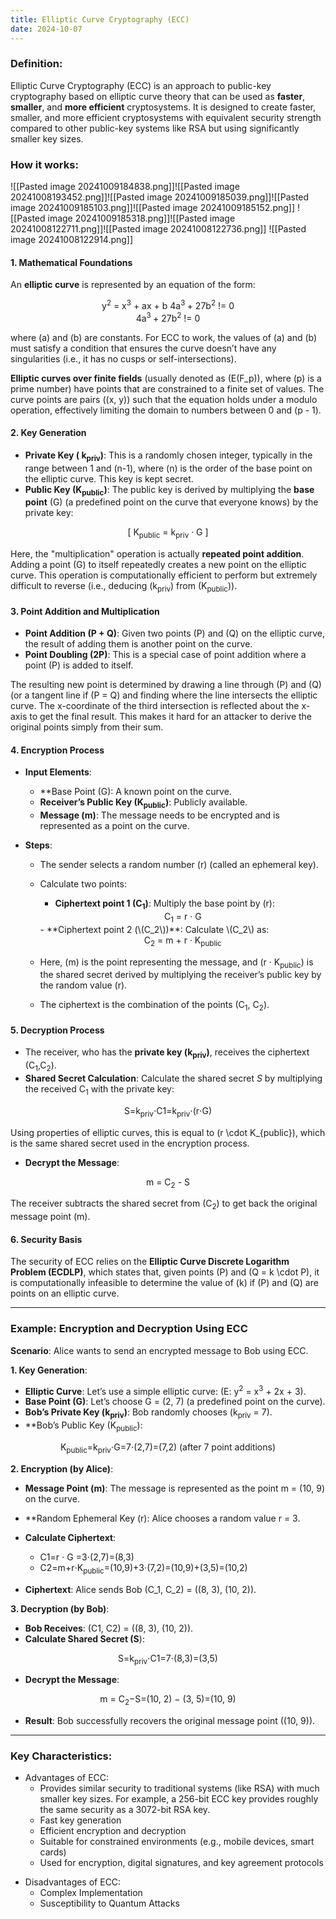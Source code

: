 ```yaml
---
title: Elliptic Curve Cryptography (ECC)
date: 2024-10-07
---
```

### Definition:
Elliptic Curve Cryptography (ECC) is an approach to public-key cryptography based on elliptic curve theory that can be used as **faster**, **smaller**, and **more efficient** cryptosystems.  It is designed to create faster, smaller, and more efficient cryptosystems with equivalent security strength compared to other public-key systems like RSA but using significantly smaller key sizes.

### How it works:
![[Pasted image 20241009184838.png]]![[Pasted image 20241008193452.png]]![[Pasted image 20241009185039.png]]![[Pasted image 20241009185103.png]]![[Pasted image 20241009185152.png]]
![[Pasted image 20241009185318.png]]![[Pasted image 20241008122711.png]]![[Pasted image 20241008122736.png]]
![[Pasted image 20241008122914.png]]

#### 1. Mathematical Foundations

An **elliptic curve** is represented by an equation of the form:

<center>
y<sup>2</sup> = x<sup>3</sup> + ax + b
4a<sup>3 </sup> + 27b<sup>2</sup> != 0
</center>
<center>
4a<sup>3 </sup> + 27b<sup>2</sup> != 0
</center>

where \(a\) and \(b\) are constants. For ECC to work, the values of \(a\) and \(b\) must satisfy a condition that ensures the curve doesn’t have any singularities (i.e., it has no cusps or self-intersections).

**Elliptic curves over finite fields** (usually denoted as \(E(F_p)\), where \(p\) is a prime number) have points that are constrained to a finite set of values. The curve points are pairs \((x, y)\) such that the equation holds under a modulo operation, effectively limiting the domain to numbers between 0 and \(p - 1\).

#### 2. Key Generation

- **Private Key ( k<sub>priv</sub>)**: This is a randomly chosen integer, typically in the range between 1 and \(n-1\), where \(n\) is the order of the base point on the elliptic curve. This key is kept secret.
- **Public Key (K<sub>public</sub>)**: The public key is derived by multiplying the **base point** \(G\) (a predefined point on the curve that everyone knows) by the private key:

<center>  [  K<sub>public</sub> = k<sub>priv</sub> · G  ] </center>

  Here, the "multiplication" operation is actually **repeated point addition**. Adding a point \(G\) to itself repeatedly creates a new point on the elliptic curve. This operation is computationally efficient to perform but extremely difficult to reverse (i.e., deducing \(k<sub>priv</sub>\) from \(K<sub>public</sub>)).

#### 3. Point Addition and Multiplication

- **Point Addition (P + Q)**: Given two points \(P\) and \(Q\) on the elliptic curve, the result of adding them is another point on the curve.
- **Point Doubling (2P)**: This is a special case of point addition where a point \(P\) is added to itself.

The resulting new point is determined by drawing a line through \(P\) and \(Q\) (or a tangent line if (P = Q) and finding where the line intersects the elliptic curve. The x-coordinate of the third intersection is reflected about the x-axis to get the final result. This makes it hard for an attacker to derive the original points simply from their sum.
#### 4. Encryption Process

- **Input Elements**:
  - **Base Point (G\): A known point on the curve.
  - **Receiver’s Public Key (K<sub>public</sub>)**: Publicly available.
  - **Message (m)**: The message needs to be encrypted and is represented as a point on the curve.

- **Steps**:
  - The sender selects a random number \(r\) (called an ephemeral key).
  - Calculate two points:
    - **Ciphertext point 1 (C<sub>1</sub>)**: Multiply the base point by \(r\):
	<center>
      C<sub>1</sub> = r  · G
    </center>
    - **Ciphertext point 2 (\(C_2\))**: Calculate \(C_2\) as:

	<center>
      C<sub>2</sub> = m + r · K<sub>public</sub>
    </center>

  - Here, \(m\) is the point representing the message, and (r · K<sub>public</sub>) is the shared secret derived by multiplying the receiver’s public key by the random value \(r\).
  - The ciphertext is the combination of the points (C<sub>1</sub>, C<sub>2</sub>).
#### 5. Decryption Process

- The receiver, who has the **private key (k<sub>priv</sub>)**, receives the ciphertext (C<sub>1</sub>,C<sub>2</sub>).
- **Shared Secret Calculation**: Calculate the shared secret *S* by multiplying the received C<sub>1</sub>​ with the private key:

<center>
S=k<sub>priv</sub>⋅C1​=k<sub>priv</sub>⋅(r⋅G)
</center>

  Using properties of elliptic curves, this is equal to \(r \cdot K_{public}\), which is the same shared secret used in the encryption process.

- **Decrypt the Message**:
<center>
  m = C<sub>2</sub> - S
</center>

  The receiver subtracts the shared secret from \(C<sub>2</sub>\) to get back the original message point \(m\).
#### 6. Security Basis

The security of ECC relies on the **Elliptic Curve Discrete Logarithm Problem (ECDLP)**, which states that, given points \(P\) and \(Q = k \cdot P\), it is computationally infeasible to determine the value of \(k\) if \(P\) and \(Q\) are points on an elliptic curve.

---

### Example: Encryption and Decryption Using ECC

**Scenario**: Alice wants to send an encrypted message to Bob using ECC.

**1. Key Generation**:
- **Elliptic Curve**: Let’s use a simple elliptic curve: \(E: y<sup>2</sup> = x<sup>3</sup> + 2x + 3).
- **Base Point (G)**: Let’s choose G = (2, 7) (a predefined point on the curve).
- **Bob’s Private Key (k<sub>priv</sub>)**: Bob randomly chooses (k<sub>priv</sub> = 7\).
- **Bob’s Public Key (K<sub>public</sub>):

<center>
  K<sub>public</sub>=k<sub>priv</sub>⋅G=7⋅(2,7)=(7,2) (after 7 point additions)
</center>

**2. Encryption (by Alice)**:
- **Message Point (m)**: The message is represented as the point m = (10, 9) on the curve.
- **Random Ephemeral Key (r): Alice chooses a random value r = 3.
- **Calculate Ciphertext**:
  - C1​=r ⋅ G =3⋅(2,7)=(8,3)
  - C2​=m+r⋅K<sub>public</sub>=(10,9)+3⋅(7,2)=(10,9)+(3,5)=(10,2)

- **Ciphertext**: Alice sends Bob (C_1, C_2) = ((8, 3), (10, 2)).

**3. Decryption (by Bob)**:
- **Bob Receives**: (C1, C2) = ((8, 3), (10, 2)).
- **Calculate Shared Secret (S**):

<center>
	S=k<sub>priv</sub>⋅C1​=7⋅(8,3)=(3,5)
</center>

- **Decrypt the Message**:
<center>
m = C<sub>2</sub>​−S=(10, 2) − (3, 5)=(10, 9)
</center>

- **Result**: Bob successfully recovers the original message point \((10, 9)\).

---
### Key Characteristics:
* Advantages of ECC:
	- Provides similar security to traditional systems (like RSA) with much smaller key sizes. For example, a 256-bit ECC key provides roughly the same security as a 3072-bit RSA key.
	- Fast key generation
	- Efficient encryption and decryption
	- Suitable for constrained environments (e.g., mobile devices, smart cards)
	- Used for encryption, digital signatures, and key agreement protocols
- Disadvantages of ECC:
	- Complex Implementation
	- Susceptibility to Quantum Attacks

